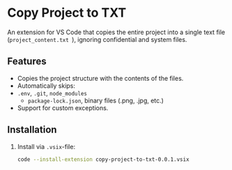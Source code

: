 # Copy Project to TXT

An extension for VS Code that copies the entire project into a single text file (`project_content.txt `), ignoring confidential and system files.

## Features
- Copies the project structure with the contents of the files.
- Automatically skips:
- `.env`, `.git`, `node_modules`
  - `package-lock.json`, binary files (.png, .jpg, etc.)
- Support for custom exceptions.

## Installation
1. Install via `.vsix`-file:
   ```bash
   code --install-extension copy-project-to-txt-0.0.1.vsix